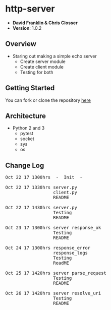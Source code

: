 # http-server

- **David Franklin & Chris Closser**
- **Version**: 1.0.2

## Overview
<!-- Provide a high level overview of what this application is and why you are building it, beyond the fact that it's an assignment for a Code Fellows 401 class. (i.e. What's your problem domain?) -->
- Staring out making a simple echo server
  - Create server module
  - Create client module
  - Testing for both

## Getting Started
<!-- What are the steps that a user must take in order to build this app on their own machine and get it running? -->
  You can fork or clone the repository [here](https://github.com/ChristopherSClosser/http-server)

## Architecture
<!-- Provide a detailed description of the application design. What technologies (languages, libraries, etc) you're using, and any other relevant design information. -->
- Python 2 and 3
  - pytest
  - socket
  - sys
  - os

## Change Log
<pre>Oct 22 17 1300hrs&ensp;&ensp;-&ensp;&ensp;Init&ensp;&ensp;-  

Oct 22 17 1330hrs server.py
                  client.py
                  README

Oct 22 17 1430hrs server.py
                  Testing
                  README

Oct 23 17 1300hrs server response_ok
                  Testing
                  README

Oct 24 17 1300hrs response_error
                  response_logs
                  Testing
                  ReadME

Oct 25 17 1420hrs server parse_request
                  Testing
                  README

Oct 26 17 1420hrs server resolve_uri
                  Testing
                  README
</pre>
